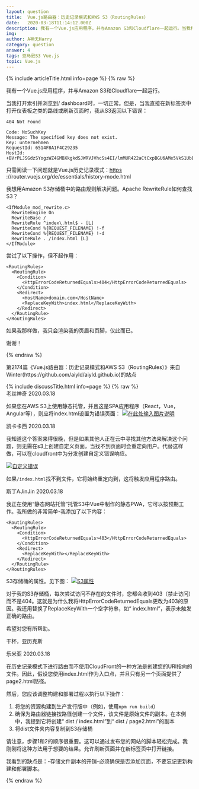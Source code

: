 ```yaml
---
layout: question
title:  Vue.js路由器：历史记录模式和AWS S3（RoutingRules）
date:   2020-03-18T11:14:12.000Z
description: 我有一个Vue.js应用程序，并与Amazon S3和Cloudflare一起运行。当我打开索引并浏览到/ dashboard时，一切正常。但是，当我...
img: 
author: A神无Harry
category: question
answer: 4
tags: 亚马逊S3 Vue.js
topic: Vue.js
---
```

<div class="article-root">
  <div class="article">
    {% include articleTitle.html info=page %}
    {% raw %}
    <div class="article-content"><p><font style="vertical-align: inherit;"><font style="vertical-align: inherit;">我有一个Vue.js应用程序，并与Amazon S3和Cloudflare一起运行。</font></font></p>

<p><font style="vertical-align: inherit;"><font style="vertical-align: inherit;">当我打开索引并浏览到/ dashboard时，一切正常。</font><font style="vertical-align: inherit;">但是，当我直接在新标签页中打开仪表板之类的路线或刷新页面时，我从S3返回以下错误：</font></font></p>

<pre><code>404 Not Found<font></font>
<font></font>
Code: NoSuchKey<font></font>
Message: The specified key does not exist.<font></font>
Key: unternehmen<font></font>
RequestId: 6514F8A1F4C29235<font></font>
HostId: +BVrPLJSGdzSYogzWZ4GMBXkgkdSJWRVJVhcSs4EI/lmMUR422aCtCxpBGU6AMe5VkS1UbEn/Lc=<font></font>
</code></pre>

<p><font style="vertical-align: inherit;"><font style="vertical-align: inherit;">只需阅读一下问题就是Vue.js历史记录模式：</font><a href="https://router.vuejs.org/de/essentials/history-mode.html" rel="noreferrer"><font style="vertical-align: inherit;">https</font></a><font style="vertical-align: inherit;"> ://router.vuejs.org/de/essentials/history-mode.html</font></font><a href="https://router.vuejs.org/de/essentials/history-mode.html" rel="noreferrer"><font style="vertical-align: inherit;"></font></a></p>

<p><font style="vertical-align: inherit;"><font style="vertical-align: inherit;">我想用Amazon S3存储桶中的路由规则解决问题。</font><font style="vertical-align: inherit;">Apache RewriteRule如何查找S3？</font></font></p>

<pre><code>&lt;IfModule mod_rewrite.c&gt;<font></font>
  RewriteEngine On<font></font>
  RewriteBase /<font></font>
  RewriteRule ^index\.html$ - [L]<font></font>
  RewriteCond %{REQUEST_FILENAME} !-f<font></font>
  RewriteCond %{REQUEST_FILENAME} !-d<font></font>
  RewriteRule . /index.html [L]<font></font>
&lt;/IfModule&gt;<font></font>
</code></pre>

<p><font style="vertical-align: inherit;"><font style="vertical-align: inherit;">尝试了以下操作，但不起作用：</font></font></p>

<pre><code>&lt;RoutingRules&gt;<font></font>
  &lt;RoutingRule&gt;<font></font>
    &lt;Condition&gt;<font></font>
      &lt;HttpErrorCodeReturnedEquals&gt;404&lt;/HttpErrorCodeReturnedEquals&gt;<font></font>
    &lt;/Condition&gt;<font></font>
    &lt;Redirect&gt;<font></font>
      &lt;HostName&gt;domain.com&lt;/HostName&gt;<font></font>
      &lt;ReplaceKeyWith&gt;index.html&lt;/ReplaceKeyWith&gt;<font></font>
    &lt;/Redirect&gt;<font></font>
  &lt;/RoutingRule&gt;<font></font>
&lt;/RoutingRules&gt;<font></font>
</code></pre>

<p><font style="vertical-align: inherit;"><font style="vertical-align: inherit;">如果我那样做，我只会渲染我的页眉和页脚，仅此而已。</font></font></p>

<p><font style="vertical-align: inherit;"><font style="vertical-align: inherit;">谢谢！</font></font></p></div>
    {% endraw %}
  </div>
  <p class="winter_mark">第2174篇《Vue.js路由器：历史记录模式和AWS S3（RoutingRules）》来自Winter(https://github.com/aiyld/aiyld.github.io)的站点</p>
  <div class="discuss-wrapper">
    {% include discussTitle.html info=page %}
    {% raw %}
    <div class="discuss-item">
        <div class="discuss-parent">
          <div class="discuss-meta">
            <span class="discuss-user">老丝神奇</span>
            <span class="discuss-time">2020.03.18</span>
          </div>
          <div class="discuss-comment"><p><font style="vertical-align: inherit;"><font style="vertical-align: inherit;">如果您在AWS S3上使用静态托管，并且这是SPA应用程序（React，Vue，Angular等），则应将index.html设置为错误页面：
</font></font><a href="https://i.stack.imgur.com/A9Zhs.png" rel="nofollow noreferrer"><img src="https://i.stack.imgur.com/A9Zhs.png" alt="在此处输入图片说明"></a></p></div>
        </div></div><div class="discuss-item">
        <div class="discuss-parent">
          <div class="discuss-meta">
            <span class="discuss-user">凯卡卡西</span>
            <span class="discuss-time">2020.03.18</span>
          </div>
          <div class="discuss-comment"><p><font style="vertical-align: inherit;"><font style="vertical-align: inherit;">我知道这个答案来得很晚，但是如果其他人正在云中寻找其他方法来解决这个问题，则无需在s3上创建自定义页面，当找不到页面时会重定向用户。</font><font style="vertical-align: inherit;">代替这样做，可以在cloudfront中为分发创建自定义错误响应。</font></font></p>

<p><a href="https://i.stack.imgur.com/8l6Be.png" rel="noreferrer"><img src="https://i.stack.imgur.com/8l6Be.png" alt="自定义错误"></a></p>

<p><font style="vertical-align: inherit;"><font style="vertical-align: inherit;">如果</font></font><code>/index.html</code><font style="vertical-align: inherit;"><font style="vertical-align: inherit;">找不到文件，</font><font style="vertical-align: inherit;">它将始终重定向到</font><font style="vertical-align: inherit;">，</font><font style="vertical-align: inherit;">这将</font><font style="vertical-align: inherit;">触发应用程序路由。</font></font></p></div>
        </div></div><div class="discuss-item">
        <div class="discuss-parent">
          <div class="discuss-meta">
            <span class="discuss-user">斯丁AJinJin</span>
            <span class="discuss-time">2020.03.18</span>
          </div>
          <div class="discuss-comment"><p><font style="vertical-align: inherit;"><font style="vertical-align: inherit;">我正在使用“静态网站托管”托管S3中Vue中制作的静态PWA，它可以按预期工作。</font><font style="vertical-align: inherit;">我所做的非常简单-我添加了以下内容：</font></font></p>

<pre><code>&lt;RoutingRules&gt;<font></font>
  &lt;RoutingRule&gt;<font></font>
    &lt;Condition&gt;<font></font>
      &lt;HttpErrorCodeReturnedEquals&gt;403&lt;/HttpErrorCodeReturnedEquals&gt;<font></font>
    &lt;/Condition&gt;<font></font>
    &lt;Redirect&gt;<font></font>
      &lt;ReplaceKeyWith&gt;&lt;/ReplaceKeyWith&gt;<font></font>
    &lt;/Redirect&gt;<font></font>
  &lt;/RoutingRule&gt;<font></font>
&lt;/RoutingRules&gt;<font></font>
</code></pre>

<p><font style="vertical-align: inherit;"><font style="vertical-align: inherit;">S3存储桶的属性。</font><font style="vertical-align: inherit;">见下图：
</font></font><a href="https://i.stack.imgur.com/P8GqK.png" rel="nofollow noreferrer"><img src="https://i.stack.imgur.com/P8GqK.png" alt="S3属性"></a></p>

<p><font style="vertical-align: inherit;"><font style="vertical-align: inherit;">对于我的S3存储桶，每次尝试访问不存在的文件时，您都会收到403（禁止访问）而不是404。这就是为什么我将HttpErrorCodeReturnedEquals更改为403的原因。我还用替换了ReplaceKeyWith一个空字符串，如“ index.html”，表示未触发正确的路由。</font></font></p>

<p><font style="vertical-align: inherit;"><font style="vertical-align: inherit;">希望对您有所帮助。</font></font></p>

<p><font style="vertical-align: inherit;"><font style="vertical-align: inherit;">干杯，亚历克斯</font></font></p></div>
        </div></div><div class="discuss-item">
        <div class="discuss-parent">
          <div class="discuss-meta">
            <span class="discuss-user">乐米亚</span>
            <span class="discuss-time">2020.03.18</span>
          </div>
          <div class="discuss-comment"><p><font style="vertical-align: inherit;"><font style="vertical-align: inherit;">在历史记录模式下进行路由而不使用CloudFront的一种方法是创建您的URI指向的文件。</font><font style="vertical-align: inherit;">因此，假设您使用index.html作为入口点，并且只有另一个页面提供了page2.html路径。</font></font></p>

<p><font style="vertical-align: inherit;"><font style="vertical-align: inherit;">然后，您应该调整构建和部署过程以执行以下操作：</font></font></p>

<ol>
<li><font style="vertical-align: inherit;"><font style="vertical-align: inherit;">将您的资源构建到生产发行版中（例如，使用</font></font><code>npm run build</code><font style="vertical-align: inherit;"><font style="vertical-align: inherit;">）</font></font></li>
<li><font style="vertical-align: inherit;"><font style="vertical-align: inherit;">确保为路由器链接按路径创建一个文件，该文件是原始文件的副本。</font><font style="vertical-align: inherit;">在本例中，我提到它将创建“ dist / index.html”到“ dist / page2.html”的副本</font></font></li>
<li><font style="vertical-align: inherit;"><font style="vertical-align: inherit;">将dist文件夹内容复制到S3存储桶</font></font></li>
</ol>

<p><font style="vertical-align: inherit;"><font style="vertical-align: inherit;">请注意，步骤1和2的顺序很重要。</font><font style="vertical-align: inherit;">这可以通过发布您的网站的脚本轻松完成。</font><font style="vertical-align: inherit;">我刚刚将这种方法用于想要的结果。</font><font style="vertical-align: inherit;">允许刷新页面并在新标签页中打开链接。</font></font></p>

<p><font style="vertical-align: inherit;"><font style="vertical-align: inherit;">我看到的缺点是：-存储文件副本的开销-必须确保是否添加页面，不要忘记更新构建和部署脚本。</font></font></p></div>
        </div></div>
    {% endraw %}
  </div>
<div>
